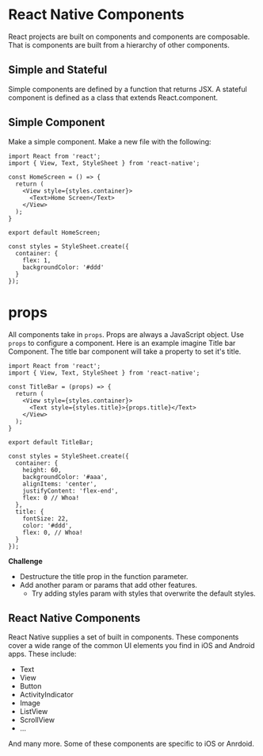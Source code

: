 # React Native Components

React projects are built on components and components are composable. That is components
are built from a hierarchy of other components. 

## Simple and Stateful

Simple components are defined by a function that returns JSX. A stateful component is 
defined as a class that extends React.component. 

## Simple Component

Make a simple component. Make a new file with the following: 

```
import React from 'react';
import { View, Text, StyleSheet } from 'react-native';

const HomeScreen = () => {
  return (
    <View style={styles.container}>
      <Text>Home Screen</Text>
    </View>
  );
}

export default HomeScreen;

const styles = StyleSheet.create({
  container: {
    flex: 1,
    backgroundColor: '#ddd'
  }
});
```

# props 

All components take in `props`. Props are always a JavaScript object. Use `props` to 
configure a component. Here is an example imagine Title bar Component. The title bar 
component will take a property to set it's title. 

```
import React from 'react';
import { View, Text, StyleSheet } from 'react-native';

const TitleBar = (props) => {
  return (
    <View style={styles.container}>
      <Text style={styles.title}>{props.title}</Text>
    </View>
  );
}

export default TitleBar;

const styles = StyleSheet.create({
  container: {
    height: 60,
    backgroundColor: '#aaa',
    alignItems: 'center',
    justifyContent: 'flex-end',
    flex: 0 // Whoa!
  },
  title: {
    fontSize: 22,
    color: '#ddd',
    flex: 0, // Whoa!
  }
});
```

**Challenge** 

- Destructure the title prop in the function parameter. 
- Add another param or params that add other features. 
    - Try adding styles param with styles that overwrite the default styles. 

## React Native Components

React Native supplies a set of built in components. These components cover a wide
range of the common UI elements you find in iOS and Android apps. These include: 

- Text
- View 
- Button
- ActivityIndicator 
- Image
- ListView 
- ScrollView 
- ...

And many more. Some of these components are specific to iOS or Anrdoid. 







